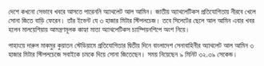 দেশে কখনো সেভাবে খবরে আসতে পারেননি অ্যাথলেট আল আমিন। জাতীয় অ্যাথলেটিকস প্রতিযোগিতায় নীরবে খেলে সোনা জিতে বাড়ি ফেরেন। তাঁর ইভেন্ট যে ৩ হাজার মিটার স্টিপলচেজ। তবে সিলেটের ছেলে আল আমিন এবার খবর হলেন মালয়েশিয়ায় আমন্ত্রণমূলক কাহ্যা মাতা অ্যাথলেটিকস চ্যাম্পিয়নশিপে অংশ নিয়ে।

পাহাংয়ে দারুল মাকমুর কুয়াতন স্টেডিয়ামে প্রতিযোগিতার দ্বিতীয় দিনে বাংলাদেশ সেনাবাহিনীর অ্যাথলেট আল আমিন ৩ হাজার মিটার স্টিপলচেজে সবাইকে চমকে দিয়ে সোনা জিতেছেন। সময় নিয়েছেন ৯ মিনিট ৩২.৩৯ সেকেন্ড।
